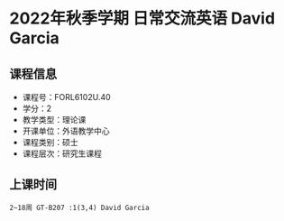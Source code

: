 # 2022年秋季学期 日常交流英语 David Garcia






## 课程信息

- 课程号：FORL6102U.40
- 学分：2
- 教学类型：理论课
- 开课单位：外语教学中心
- 课程类别：硕士
- 课程层次：研究生课程

## 上课时间

```
2~18周 GT-B207 :1(3,4) David Garcia
```

